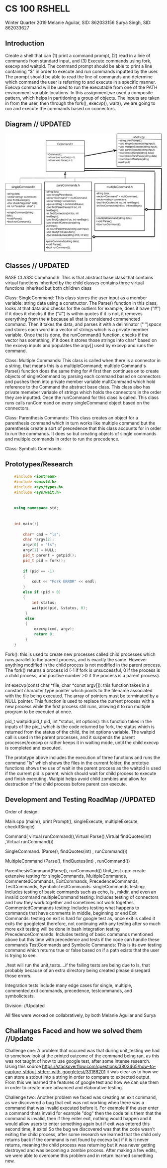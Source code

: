 # CS 100 RSHELL
Winter Quarter 2019
Melanie Aguilar, SID: 862033156
Surya Singh, SID: 862033627

## Introduction
Create a shell that can (1) print a command prompt, (2) read in a line of commands from standard input, and (3) Execute commands using fork, execvp and waitpid. The command prompt should be able to print a line containing “$” in order to execute and run commands inputted by the user. The prompt should be able to read the line of commands and determine which command the user is referring to and execute in a specific manner.  Execvp command will be used to run the executable from one of the PATH environment variable  locations. In this assignment,we used a composite pattern, which helps in partitioning a group of objects. The inputs are taken in from the user, then through the fork(), execvp(), wait(), we are going to run and execute the commands based on connectors. 

## Diagram // UPDATED
![GitHub Logo](/images/uml.png)

## Classes // UPDATED
BASE CLASS:
Command.h: This is that abstract base class that contains virtual functions inherited by the child classes contains three virtual functions inherited but both children class

Class: SingleCommand: This class stores the user input as a member variable: string data using a constructor. The Parse() function in this class, looks at that data and checks for the outliers for example, does it have ("#") if it does it checks if the ("#") is within quotes if it is not, it removes everything from the # because all that is considered commencted command. Then it takes the data, and parses it with a deliminator (" ")*space* and stores each word in a vector of strings which is a private member variable. Once that is done, the runCommand() function, checks if the vector has something, if it does it stores those strings into char* based on the excevp inputs and populates the argv[] used by excevp and runs the command.

Class: Multiple Commands: This class is called when there is a connector in a string, that means this is a multipleCommand; multiple Command's Parse() function does the same thing for # first then continues on to create objects of singleCommand by parsing each command based on connectors and pushes them into private member variable multCommand which hold reference to the Command the abstract base class. This class also has private memeber variable of strings which holds the connectors in the order they are inputted. Once the runCommand for this class is called. This class runs calls runCommand on every singleCommand object based on the connectors.

Class: Parenthesis Commands: This class creates an object for a parenthesis command which in turn works like multiple command but the parenthesis create a sort of precedence that this class accounts for in order to run the commands. It does so but creating objects of single commands and multiple commands in order to run the precedence. 

Class: Symbols Commands: 

## Prototypes/Research
```c++
    #include <iostream>
    #include <unistd.h>
    #include <sys/types.h>
    #include <sys/wait.h>


    using namespace std;


    int main(){

        char* cmd = "ls";
        char *argv[2];
        argv[0] = "ls";
        argv[1] = NULL;
        pid_t parent = getpid();
        pid_t pid = fork();

        if (pid == -1)
        {
            cout << "Fork ERROR" << endl;
        }   
        else if (pid > 0)
        {
            int status;
            waitpid(pid, &status, 0);
         }
         else
         {
             execvp(cmd, argv);
             return 0;
         }
    }
```

Fork(): this is used to create new processes called child processes which runs parallel to the parent process, and is exactly the same. However anything modified in the child process is not modified in the parent process. The fork() returns a process id (-1 if fork is unsuccessful, 0 if the process is a child process, and positive number >0 if the process is a parent process).

int execvp(const char *file, char *const argv[]): this function takes in a constant character type pointer which points to the filename associated with the file being executed. The array of pointers must be terminated by a NULL pointer. This function is used to replace the current process with a new process while the first process still runs, allowing it to run multiple program to be executed at once.

pid_t waitpid(pid_t pid, int *status, int options): this function takes in the inputs of the pid_t which is the code returned by fork, the status which is returned from the status of the child, the int options variable. The waitpid call is used in the parent processes, and it suspends the parent processes/execvp or rather keeps it in waiting mode,  until the child execvp is completed and executed.

The prototype above includes the execution of three functions and runs the command "ls" which shows the files in the current folder, the prototye functions shows the use of wait in the parent process as the waitpid is used if the current pid is parent, which should wait for child process to execute and finish executing. Waitpid helps avoid child zombies and allow for destruction of the child process before parent can execute.

## Development and Testing RoadMap //UPDATED
Order of design:

Main.cpp (main(), print Prompt(), singleExecute, multipleExecute, checkIfSingle) 

Command( virtual runCommand(),Virtual Parse(),Virtual findQuotes(int) ,Virtual runCommand())

SingleCommand. (Parse(), findQuotes(int) , runCommand())

MultipleCommand (Parse(), findQuotes(int) , runCommand())

ParenthesisCommand(Parse(), runCommand())
Unit_test.cpp: create extensive testing for singleCommands, MultipleCommands, CommentedCommands, ExitCommands, PrecedenceCommands, TestCommands, SymbolicTestCommands.
singleCommands testing: Includes testing of basic commands such as echo, ls , mkdir, and even an invalid command
multipleCommand testing: Includes testing of connectors and how they work together and sometimes not work together.
CommentedCommands testing: Includes testing what happens to commands that have comments in middle, beginning or end
Exit Commands: testing on exit is hard for google test as, once exit is called it exits the googletest therefore, not continuing with any testing after so much more exit testing will be done in bash integration testing
PrecedenceCommands: Includes testing of basic commands mentioned above but this time with precedence and tests if the code can handle these commands
TestCommands and Symbolic Commands: This is its own testing command which returns true or false based on if a path exists that the user is trying to see.


./test will run the unit_tests....if the failing tests are being due to ls, that probably because of an extra directory being created please disregard those errors.

Integration tests include many edge cases for single, multiple, commented,exit commands, precedence, testcommands, and symbolictests.

Division: //Updated

All files were worked on collabratively, by both Melanie Aguilar and Surya

## Challanges Faced and how we solved them //Update
Challenge one: A problem that occured was that during unit_testing we had to somehow look at the printed outcome of the command being ran, as this was not taught of how to use google test, after some intense research. 
Using this source https://stackoverflow.com/questions/3803465/how-to-capture-stdout-stderr-with-googletest/33186201
it was clear as to how we can store a stdout into a string in order to compare to expected output. From this we learned the features of google test and how we can use them in order to create more advanced and elaborative testing.

Challenge two: Another problem we faced was creating an exit command, as we discovered a bug that exit was not working when there was a command that was invalid executed before it. For example if the user enter a command thats invalid for example "dog" then the code tells them that the command is invalid, then if they enter exit, nothing would happen and it would allow users to enter something again but if exit was entered this second time, it exits! So the bug we discovered was that the code wasn't exiting the child process, after some research we learned that the child only returns back if the command is not found by excevp but if it is it never returns, meaning the child process was returning but it was never getting destroyed and was becoming a zombie process. After making a few edits, we were able to overcome this problem and in return learned something new.


